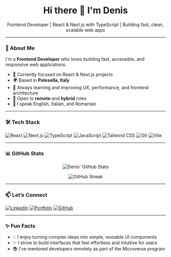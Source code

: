 <h1 align="center">Hi there 👋 I'm Denis</h1>

<p align="center">
  Frontend Developer | React & Next.js with TypeScript | Building fast, clean, scalable web apps
</p>

---

### 🚀 About Me

I'm a **Frontend Developer** who loves building fast, accessible, and responsive web applications.

- 🔭 Currently focused on React & Next.js projects  
- 🌍 Based in **Polesella, Italy**  
- 🧠 Always learning and improving UX, performance, and frontend architecture  
- 🤝 Open to **remote** and **hybrid** roles  
- 💬 I speak English, Italian, and Romanian  

---

### 🛠️ Tech Stack

![React](https://img.shields.io/badge/-React-20232A?style=for-the-badge&logo=react)
![Next.js](https://img.shields.io/badge/-Next.js-000000?style=for-the-badge&logo=next.js)
![TypeScript](https://img.shields.io/badge/-TypeScript-3178C6?style=for-the-badge&logo=typescript&logoColor=white)
![JavaScript](https://img.shields.io/badge/-JavaScript-F7DF1E?style=for-the-badge&logo=javascript&logoColor=black)
![Tailwind CSS](https://img.shields.io/badge/-Tailwind_CSS-38B2AC?style=for-the-badge&logo=tailwind-css&logoColor=white)
![Git](https://img.shields.io/badge/-Git-F05032?style=for-the-badge&logo=git&logoColor=white)
![Vite](https://img.shields.io/badge/-Vite-646CFF?style=for-the-badge&logo=vite&logoColor=white)

---

### 📊 GitHub Stats

<p align="center">
  <img src="https://github-readme-stats.vercel.app/api?username=denisdiaconu&show_icons=true&theme=tokyonight" alt="Denis' GitHub Stats" />
</p>

<p align="center">
  <img src="https://github-readme-streak-stats.herokuapp.com/?user=denisdiaconu&theme=tokyonight" alt="GitHub Streak" />
</p>

---

### 📫 Let’s Connect

[![LinkedIn](https://img.shields.io/badge/-LinkedIn-0A66C2?style=for-the-badge&logo=linkedin&logoColor=white)](https://www.linkedin.com/in/denis-andrei-diaconu)
[![Portfolio](https://img.shields.io/badge/-Portfolio-000000?style=for-the-badge&logo=vercel&logoColor=white)](https://denisdiaconu.vercel.app/)
[![GitHub](https://img.shields.io/badge/-GitHub-181717?style=for-the-badge&logo=github&logoColor=white)](https://github.com/denisdiaconu)

---

### ✨ Fun Facts

- 💡 I enjoy turning complex ideas into simple, reusable UI components  
- ✨ I strive to build interfaces that feel effortless and intuitive for users
- 📚 I’ve mentored developers remotely as part of the Microverse program  
